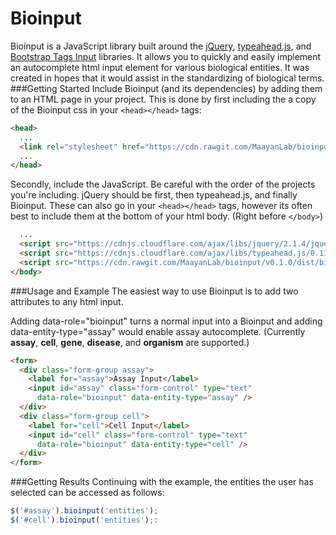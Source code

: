 # Bioinput

Bioinput is a JavaScript library built around the [jQuery](https://jquery.com/),
[typeahead.js](https://twitter.github.io/typeahead.js), and
[Bootstrap Tags Input](http://bootstrap-tagsinput.github.io/bootstrap-tagsinput/examples/) libraries.
It allows you to quickly and easily implement an autocomplete html input element for various
biological entities. It was created in hopes that it would assist in the standardizing of biological terms. 
###Getting Started
Include Bioinput (and its dependencies) by adding them to an HTML page in your project.
This is done by first including the a copy of the Bioinput css in
your `<head></head>` tags:
```html
<head>
  ...
  <link rel="stylesheet" href="https://cdn.rawgit.com/MaayanLab/bioinput/v0.1.0/dist/bioinput.min.css">
  ...
</head>
```
Secondly, include the JavaScript. Be careful with the order of the projects you're including.
jQuery should be first, then typeahead.js, and finally Bioinput. These can also go in
your `<head></head>` tags, however its often best to include them
at the bottom of your html body. (Right before `</body>`)
```html
  ...
  <script src="https://cdnjs.cloudflare.com/ajax/libs/jquery/2.1.4/jquery.min.js"></script>
  <script src="https://cdnjs.cloudflare.com/ajax/libs/typeahead.js/0.11.1/typeahead.bundle.min.js"></script>
  <script src="https://cdn.rawgit.com/MaayanLab/bioinput/v0.1.0/dist/bioinput.js"></script>
</body>
```

###Usage and Example
The easiest way to use Bioinput is to add two attributes to any html input.

Adding data-role="bioinput" turns a normal input into a Bioinput and adding
data-entity-type="assay" would enable assay autocomplete.
(Currently **assay**, **cell**, **gene**, **disease**, and **organism** are supported.)
```html
<form>
  <div class="form-group assay">
    <label for="assay">Assay Input</label>
    <input id="assay" class="form-control" type="text"
      data-role="bioinput" data-entity-type="assay" />
  </div>
  <div class="form-group cell">
    <label for="cell">Cell Input</label>
    <input id="cell" class="form-control" type="text"
      data-role="bioinput" data-entity-type="cell" />
  </div>
</form>
```
###Getting Results
Continuing with the example, the entities the user has selected can be accessed as follows:
```javascript
$('#assay').bioinput('entities');
$('#cell').bioinput('entities');:
```
